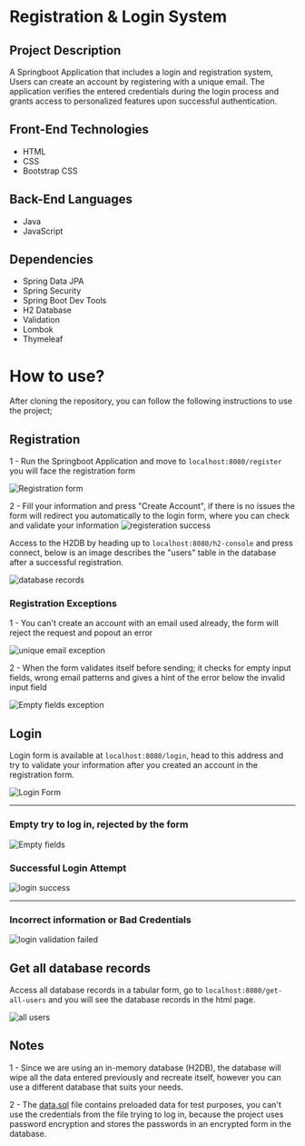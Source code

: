 # Registration & Login System

## Project Description

A Springboot Application that includes a login and registration system,
Users can create an account by registering with a unique email. The application verifies the entered
credentials during the login process and grants access to personalized features upon successful authentication.

## Front-End Technologies

<ul>
<li>HTML</li>
<li>CSS</li>
<li>Bootstrap CSS</li>
</ul>

## Back-End Languages

<ul>
<li>Java</li>
<li>JavaScript</li>
</ul>

## Dependencies

<ul>
<li>Spring Data JPA</li>
<li>Spring Security</li>
<li>Spring Boot Dev Tools</li>
<li>H2 Database</li>
<li>Validation</li>
<li>Lombok</li>
<li>Thymeleaf</li>
</ul>

# How to use?

After cloning the repository, you can follow the following instructions to use the project;

## Registration

1 - Run the Springboot Application and move to ```localhost:8080/register```
you will face the registration form

<img src="images/register_form_1.png" alt="Registration form">

2 - Fill your information and press "Create Account", if there is no issues the form
will redirect you automatically to the login form, where you can check and validate
your information
<img src="images/register_success.png" alt="registeration success">

Access to the H2DB by heading up to ```localhost:8080/h2-console``` and press connect,
below is an image describes the "users" table in the database after a successful registration.

<img src="images/db_after_record.png" alt="database records">

### Registration Exceptions

1 - You can't create an account with an email used already,
the form will reject the request and popout an error

<img src="images/register_email_exception.png" alt="unique email exception">

2 - When the form validates itself before sending;
it checks for empty input fields, wrong email patterns and gives a hint of the error below the invalid input field

<img src="images/register_null_exception.png" alt="Empty fields exception">

## Login

Login form is available at ```localhost:8080/login```, head to this address and try
to validate your information after you created an account in the registration form.

<img src="images/login-form-raw.png" alt="Login Form">
<hr>

### Empty try to log in, rejected by the form
<img src="images/login-form-empty.png" alt="Empty fields">

### Successful Login Attempt
<img src="images/login_validation_success.png" alt="login success">

<hr>

### Incorrect information or Bad Credentials
<img src="images/login_validation_failed.png" alt="login validation failed">

## Get all database records

Access all database records in a tabular form,
go to ``localhost:8080/get-all-users`` and you will see the database records
in the html page.

<img src="images/get_all_users.png" alt="all users">

## Notes

1 - Since we are using an in-memory database (H2DB), the database will wipe all the data entered previously and recreate
itself, however you can use a different database that suits your needs.

2 - The [data.sql](src/main/resources/data.sql) file contains preloaded data for test purposes,
you can't use the credentials from the file trying to log in, because the project uses password encryption and stores
the passwords in an encrypted form in the database.














